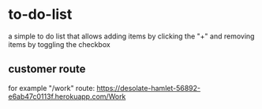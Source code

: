# to-do-list
a simple to do list that allows adding items by clicking the "+" and removing items by toggling the checkbox  
## customer route
for example "/work" route: https://desolate-hamlet-56892-e6ab47c0113f.herokuapp.com/Work

